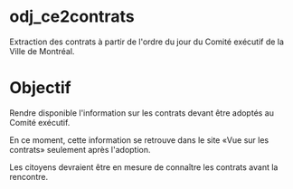 # odj_ce2contrats
Extraction des contrats à partir de l'ordre du jour du Comité exécutif de la Ville de Montréal.

# Objectif
Rendre disponible l'information sur les contrats devant être adoptés au Comité exécutif.

En ce moment, cette information se retrouve dans le site «Vue sur les contrats» seulement après l'adoption.

Les citoyens devraient être en mesure de connaître les contrats avant la rencontre.
